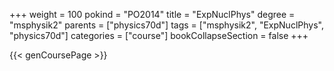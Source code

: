 +++
weight = 100
pokind = "PO2014"
title = "ExpNuclPhys"
degree = "msphysik2"
parents = ["physics70d"]
tags = ["msphysik2", "ExpNuclPhys", "physics70d"]
categories = ["course"]
bookCollapseSection = false
+++

{{< genCoursePage >}}
